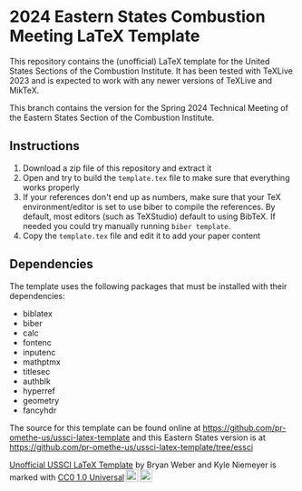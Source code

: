 # 2024 Eastern States Combustion Meeting LaTeX Template

This repository contains the (unofficial) LaTeX template for the
United States Sections of the Combustion Institute.
It has been tested with TeXLive 2023 and is expected to work with any newer
versions of TeXLive and MikTeX.

This branch contains the version for the Spring 2024 Technical Meeting
of the Eastern States Section of the Combustion Institute.

## Instructions

1. Download a zip file of this repository and extract it
2. Open and try to build the `template.tex` file to make sure that everything works properly
3. If your references don't end up as numbers, make sure that your TeX environment/editor is set to use biber to compile the references. By default, most editors (such as TeXStudio) default to using BibTeX. If needed you could try manually running `biber template`.
4. Copy the `template.tex` file and edit it to add your paper content

## Dependencies

The template uses the following
packages that must be installed with their dependencies:

* biblatex
* biber
* calc
* fontenc
* inputenc
* mathptmx
* titlesec
* authblk
* hyperref
* geometry
* fancyhdr

The source for this template can be found online at
https://github.com/pr-omethe-us/ussci-latex-template
and this Eastern States version is at
https://github.com/pr-omethe-us/ussci-latex-template/tree/essci

<p xmlns:cc="http://creativecommons.org/ns#" xmlns:dct="http://purl.org/dc/terms/"><a property="dct:title" rel="cc:attributionURL" href="https://github.com/pr-omethe-us/ussci-latex-template">Unofficial USSCI LaTeX Template</a> by <span property="cc:attributionName">Bryan Weber and Kyle Niemeyer</span> is marked with <a href="http://creativecommons.org/publicdomain/zero/1.0?ref=chooser-v1" target="_blank" rel="license noopener noreferrer" style="display:inline-block;">CC0 1.0 Universal<img style="height:22px!important;margin-left:3px;vertical-align:text-bottom;" src="https://mirrors.creativecommons.org/presskit/icons/cc.svg?ref=chooser-v1"><img style="height:22px!important;margin-left:3px;vertical-align:text-bottom;" src="https://mirrors.creativecommons.org/presskit/icons/zero.svg?ref=chooser-v1"></a></p>
